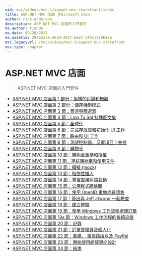 ```yaml
---
uid: mvc/videos/mvc-1/aspnet-mvc-storefront/index
title: ASP.NET MVC 店面 |Microsoft Docs
author: rick-anderson
description: ASP.NET MVC 店面的入門套件
ms.author: riande
ms.date: 09/28/2011
ms.assetid: 296b3a7a-483d-4937-ba2f-3f9c1319616a
msc.legacyurl: /mvc/videos/mvc-1/aspnet-mvc-storefront
msc.type: chapter
---
```

<a name="aspnet-mvc-storefront"></a>ASP.NET MVC 店面
====================
> ASP.NET MVC 店面的入門套件


- [ASP.NET MVC 店面第 1 部分：架構的討論和概觀](aspnet-mvc-storefront-part-1-architectural-discussion-and-overview.md)
- [ASP.NET MVC 店面第 2 部分：儲存機制模式](aspnet-mvc-storefront-part-2-the-repository-pattern.md)
- [ASP.NET MVC 店面第 3 節：管道與篩選器](aspnet-mvc-storefront-part-3-pipes-and-filters.md)
- [ASP.NET MVC 店面第 4 節：Linq To Sql 特殊圖文集](aspnet-mvc-storefront-part-4-linq-to-sql-spike.md)
- [ASP.NET MVC 店面第 5 節：全球化](aspnet-mvc-storefront-part-5-globalization.md)
- [ASP.NET MVC 店面第 6 節：完成存放庫和初始化 UI 工作](aspnet-mvc-storefront-part-6-finishing-the-repository-and-initial-ui-work.md)
- [ASP.NET MVC 店面第 7 節：路由和 UI 工作](aspnet-mvc-storefront-part-7-routing-and-ui-work.md)
- [ASP.NET MVC 店面第 8 節：測試控制器，反覆項目 1 完成](aspnet-mvc-storefront-part-8-testing-controllers-iteration-1-complete.md)
- [ASP.NET MVC 店面第 9 節：購物車](aspnet-mvc-storefront-part-9-the-shopping-cart.md)
- [ASP.NET MVC 店面第 10 節：購物車重構和授權](aspnet-mvc-storefront-part-10-shopping-cart-refactor-and-authorization.md)
- [ASP.NET MVC 店面第 11 節：連結購物車和使用元件](aspnet-mvc-storefront-part-11-hooking-up-the-shopping-cart-and-using-components.md)
- [ASP.NET MVC 店面第 12 節：模擬 (mock)](aspnet-mvc-storefront-part-12-mocking.md)
- [ASP.NET MVC 店面第 13 節：相依性插入](aspnet-mvc-storefront-part-13-dependency-injection.md)
- [ASP.NET MVC 店面第 14 節：豐富型用戶端互動](aspnet-mvc-storefront-part-14-rich-client-interaction.md)
- [ASP.NET MVC 店面第 15 節：公用程式碼檢閱](aspnet-mvc-storefront-part-15-public-code-review.md)
- [ASP.NET MVC 店面第 16 節：使用 OpenID 重做成員資格](aspnet-mvc-storefront-part-16-membership-redo-with-openid.md)
- [ASP.NET MVC 店面第 17 節：簽出與 Jeff atwood 一起檢查](aspnet-mvc-storefront-part-17-checkout-with-jeff-atwood.md)
- [ASP.NET MVC 店面第 18 節：建立體驗](aspnet-mvc-storefront-part-18-creating-an-experience.md)
- [ASP.NET MVC 店面第 19 節：使用 Windows 工作流程處理訂單](aspnet-mvc-storefront-part-19-processing-orders-with-windows-workflow.md)
- [ASP.NET MVC 店面第 19a 節：Windows 工作流程的後續追蹤](aspnet-mvc-storefront-part-19a-windows-workflow-followup.md)
- [ASP.NET MVC 店面第 20 節：記錄](aspnet-mvc-storefront-part-20-logging.md)
- [ASP.NET MVC 店面第 21 節：訂單管理員及個人化](aspnet-mvc-storefront-part-21-order-manager-and-personalization.md)
- [ASP.NET MVC 店面第 22 節：重建、 重設路由以及 PayPal](aspnet-mvc-storefront-part-22-restructuring-rerouting-and-paypal.md)
- [ASP.NET MVC 店面第 23 節：開始使用網域導向設計](aspnet-mvc-storefront-part-23-getting-started-with-domain-driven-design.md)
- [ASP.NET MVC 店面第 24 節：結束](aspnet-mvc-storefront-part-24-finis.md)
